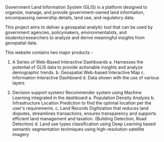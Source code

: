Government Land Information System (GLIS) is a platform designed to organize, manage, and provide government-owned land information, encompassing ownership details, land use, and regulatory data.

This project aims to deliver a geospatial analytic tool that can be used by government agencies, policymakers, environmentalists, and students/researchers to analyze and derive meaningful insights from geospatial data. 

This website contains two major products - 
1. A Series of Web-Based Interactive Dashboards
      a. Harnesses the potential of GLIS data to provide actionable insights and analyze demographic trends. 
      b. Geospatial Web-based Interactive Map
      c. Information Interactive Dashboard
      d. Data shown with the use of various layers
   
3. Decision support system/ Recommender system using Machine Learning integrated in the dashboard
      a. Population Density Analysis 
      b. Infrastructure Location Prediction to find the optimal location per the user's requirements. 
      c. Land Records Digitization that reduces land disputes, streamlines transactions, ensures transparency and supports efficient land management and taxation. (Building Detection, Road Detection)
      d. Land use types classification using Deep Learning based semantic segmentation techniques using high-resolution satellite imagery

